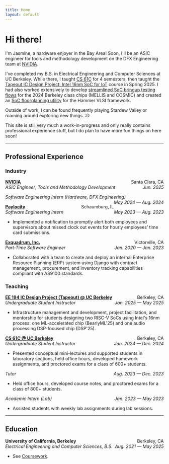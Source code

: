 ```yaml
---
title: Home
layout: default
---
```


# Hi there!
I'm Jasmine, a hardware enjoyer in the Bay Area! Soon, I'll be an ASIC engineer for tools and methodology development on the DFX Engineering team at [NVIDIA](https://www.nvidia.com/).

I've completed my B.S. in Electrical Engineering and Computer Sciences at UC Berkeley. While there, I taught [CS 61C](https://cs61c.org/) for 4 semesters, then taught the [Tapeout IC Design Project: Intel 16nm SoC for IoT](https://www2.eecs.berkeley.edu/Courses/EE194/) course in Spring 2025. I had also worked extensively to develop [streamlined SoC bringup testing flows](https://github.com/ucb-bar/sp24-Baremetal-IDE/tree/dsp24-bmarks/tester) for the 2024 Berkeley class chips (MELLIS and COSMIC) and created an [SoC floorplanning utility](https://github.com/jasmangle/hammer-irview) for the Hammer VLSI framework.

Outside of work, I can be found frequently playing Stardew Valley or roaming around exploring new things. :D

This site is still very much a work-in-progress and only really contains professional experience stuff, but I do plan to have more fun things on here soon!

<hr>

## Professional Experience
### Industry

<p style="text-align:left;">
  <strong><a href="https://www.nvidia.com/" target="_blank">NVIDIA</a></strong>
  <span style="float:right;">
    Santa Clara, CA
  </span><br>
  <i>
    ASIC Engineer; Tools and Methodology Development
    <span style="float:right;">
      Jun. 2025
    </span>
  </i>
  <ul>
    <!--<li></li>-->
  </ul>
  <i>
    Software Engineering Intern (Hardware, DFX Engineering)
    <span style="float:right;">
      May 2024 &#8212; Aug. 2024
    </span>
  </i>
  <ul>
    <!--<li></li>-->
  </ul>
</p>

<p style="text-align:left;">
  <strong><a href="https://www.paylocity.com/" target="_blank">Paylocity</a></strong>
  <span style="float:right;">
    Schaumburg, IL
  </span><br>
  <i>
    Software Engineering Intern
    <span style="float:right;">
      May 2023 &#8212; Aug. 2023
    </span>
  </i>
  <ul>
    <li>Implemented a notification to promptly alert both employees and supervisors about missed clock out events for hourly employees’ time card submissions.</li>
  </ul>
</p>

<p style="text-align:left;">
  <strong><a href="https://www.exquadrum.com/" target="_blank">Exquadrum, Inc.</a></strong>
  <span style="float:right;">
    Victorville, CA
  </span><br>
  <i>
    Part-Time Software Engineer
    <span style="float:right;">
      Jan. 2020 &#8212; Jan. 2023
    </span>
  </i>
  <ul>
    <li>Collaborated with a team to create and deploy an internal Enterprise Resource Planning (ERP) system using Django with contract management, procurement, and inventory tracking capabilities compliant with AS9100 standards.</li>
  </ul>
</p>

### Teaching

<p style="text-align:left;">
  <strong><a href="https://sites.google.com/berkeley.edu/tapeoutclasswiki/semesters/sp23tapeout" target="_blank">EE 194 IC Design Project (Tapeout) @ UC Berkeley</a></strong>
  <span style="float:right;">Berkeley, CA</span><br>
  <i>
    Undergraduate Student Instructor
    <span style="float:right;">Jan. 2025 &#8212; May 2025</span>
  </i>
  <ul>
    <li>Infrastructure management and development, project facilitation, and mentorship for students designing two RISC-V SoCs using Intel's 16nm process: one ML-accelerated chip (BearlyML'25) and one audio processing DSP-focused chip (DSP'25).</li>
  </ul>
</p>
<p style="text-align:left;">
  <strong><a href="https://www.cs61c.org/" target="_blank">CS 61C @ UC Berkeley</a></strong>
  <span style="float:right;">Berkeley, CA</span>
  <br><i>
    Undergraduate Student Instructor
    <span style="float:right;">Jan. 2024 &#8212; Dec. 2024</span>
  </i>
  <ul>
    <li>Presented conceptual mini-lectures and supported students in laboratory sections, held office hours, developed homework assignments, and proctored exams for a class of 600+ students.</li>
  </ul>
  <i>
    Tutor
    <span style="float:right;">Aug. 2023 &#8212; Dec. 2023</span>
  </i>
  <ul>
    <li>Held office hours, developed course notes, and proctored exams for a class of 800+ students.</li>
  </ul>
  <i>
    Academic Intern (Lab)
    <span style="float:right;">Jan. 2023 &#8212; May 2023</span>
  </i>
  <ul>
    <li>Assisted students with weekly lab assignments during lab sessions.</li>
  </ul>
</p>

<hr>

## Education

<p style="text-align:left;">
  <strong>University of California, Berkeley</strong>
  <span style="float:right;">Berkeley, CA</span><br>
  <i>
    Electrical Engineering and Computer Sciences, B.S.
    <span style="float:right;">Aug. 2021 &#8212; May 2025</span>
  </i>
  <ul>
    <li>See <a href="coursework">Coursework</a>.</li>
  </ul>
</p>
